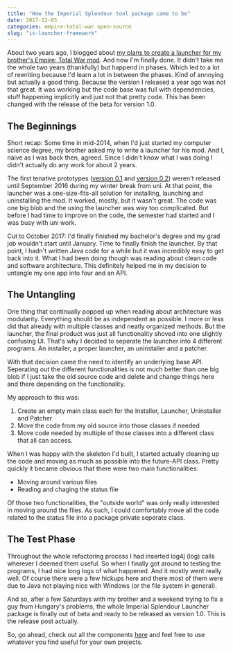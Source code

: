 ```yaml
---
title: "How the Imperial Splendour tool package came to be"
date: 2017-12-03
categories: empire-total-war open-source
slug: "is-launcher-framework"
---
```


About two years ago, I blogged about [my plans to create a launcher for my brother's Empire: Total War mod](/article/one-project-2016). And now I'm finally done. It didn't take me the whole two years (thankfully) but happend in phases. Which led to a lot of rewriting because I'd learn a lot in between the phases. Kind of annoying but actually a good thing. Because the version I released a year ago was not that great. It was working but the code base was full with dependencies, stuff happening implicitly and just not that pretty code. This has been changed with the release of the beta for version 1.0.

## The Beginnings

Short recap: Some time in mid-2014, when I'd just started my computer science degree, my brother asked my to write a launcher for his mod. And I, naive as I was back then, agreed. Since I didn't know what I was doing I didn't actually do any work for about 2 years.

The first tenative prototypes ([version 0.1](https://github.com/SophieAu/imperial-splendour-launcher/releases/tag/v0.1) and [version 0.2](https://github.com/SophieAu/imperial-splendour-launcher/releases/tag/v0.2)) weren't released until September 2016 during my winter break from uni. At that point, the launcher was a one-size-fits-all solution for installing, launching and uninstalling the mod. It worked, mostly, but it wasn't great. The code was one big blob and the using the launcher was way too complicated. But before I had time to improve on the code, the semester had started and I was busy with uni work.

Cut to October 2017: I'd finally finished my bachelor's degree and my grad job wouldn't start until January. Time to finally finish the launcher. By that point, I hadn't written Java code for a while but it was incredibly easy to get back into it. What I had been doing though was reading about clean code and software architecture. This definitely helped me in my decision to untangle my one app into four and an API.

## The Untangling

One thing that continually popped up when reading about architecture was modularity. Everything should be as independent as possible. I more or less did that already with multiple classes and neatly organized methods. But the launcher, the final product was just all functionality shoved into one slightly confusing UI. That's why I decided to seperate the launcher into 4 different programs. An installer, a proper launcher, an uninstaller and a patcher.

With that decision came the need to identify an underlying base API. Seperating out the different functionalities is not much better than one big blob if I just take the old source code and delete and change things here and there depending on the functionality.

My approach to this was:
1. Create an empty main class each for the Installer, Launcher, Uninstaller and Patcher
2. Move the code from my old source into those classes if needed
3. Move code needed by multiple of those classes into a different class that all can access.

When I was happy with the skeleton I'd built, I started actually cleaning up the code and moving as much as possible into the future-API class. Pretty quickly it became obvious that there were two main functionalities:

* Moving around various files
* Reading and chaging the status file

Of those two functionalities, the "outside world" was only really interested in moving around the files. As such, I could comfortably move all the code related to the status file into a package private seperate class.

## The Test Phase

Throughout the whole refactoring process I had inserted log4j (log) calls wherever I deemed them useful. So when I finally got around to testing the programs, I had nice long logs of what happened. And it mostly went really well. Of course there were a few hickups here and there most of them were due to Java not playing nice with Windows (or the file system in general).

And so, after a few Saturdays with my brother and a weekend trying to fix a guy frum Hungary's problems, the whole Imperial Splendour Launcher package is finally out of beta and ready to be released as version 1.0. This is the release post actually.

So, go ahead, check out all the components [here](https://github.com/imperial-splendour) and feel free to use whatever you find useful for your own projects.

